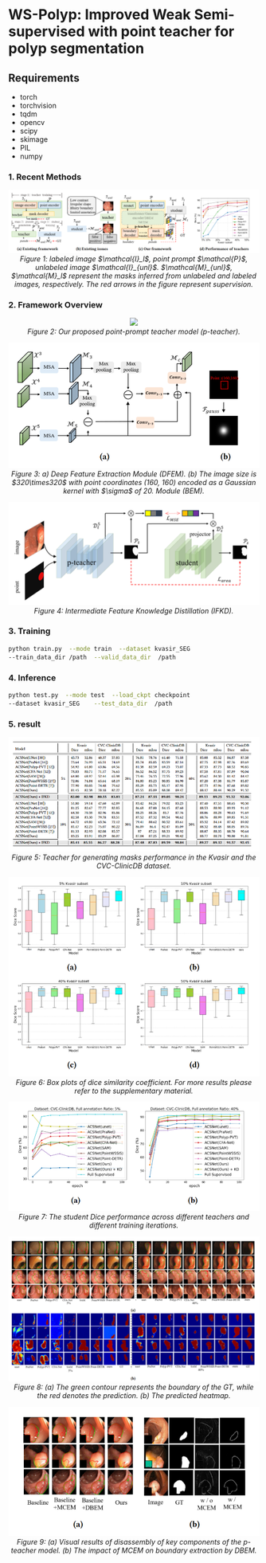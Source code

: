 #  WS-Polyp: Improved Weak Semi-supervised with point teacher for polyp segmentation


##  Requirements

* torch
* torchvision 
* tqdm
* opencv
* scipy
* skimage
* PIL
* numpy

### 1. Recent Methods
<p align="center">
    <img src="imgs/introduction.png"/> <br />
    <em> 
    Figure 1: labeled image $\mathcal{I}_l$, point prompt $\mathcal{P}$, unlabeled image $\mathcal{I}_{unl}$. $\mathcal{M}_{unl}$, $\mathcal{M}_l$ represent the masks inferred from unlabeled and labeled images, respectively. The red arrows in the figure represent supervision.
    </em>
</p>

### 2. Framework Overview

<p align="center">
    <img src="imgs/network.png"/> <br />
    <em> 
    Figure 2: Our proposed point-prompt teacher model (p-teacher).
    </em>
</p>
<p align="center">
    <img src="imgs/DFEM.png"/> <br />
    <em> 
    Figure 3: a) Deep Feature Extraction Module (DFEM). (b) The image size is $320\times320$ with point coordinates (160, 160) encoded as a Gaussian kernel with $\sigma$ of 20.
Module (BEM).
    </em>
</p>
<p align="center">
    <img src="imgs/IFKD.png"/> <br />
    <em> 
    Figure 4: Intermediate Feature Knowledge Distillation (IFKD).
    </em>
</p>

### 3. Training

```bash
python train.py  --mode train  --dataset kvasir_SEG  
--train_data_dir /path  --valid_data_dir  /path
```

###  4. Inference

```bash
python test.py  --mode test  --load_ckpt checkpoint 
--dataset kvasir_SEG    --test_data_dir  /path
```
###  5. result
<p align="center">
    <img src="imgs/dice.png"/> <br />
    <em> 
    Figure 5: Teacher for generating masks performance in the Kvasir and the CVC-ClinicDB dataset.
    </em>
</p>
<p align="center">
    <img src="imgs/dicebox.png"/> <br />
    <em> 
    Figure 6: Box plots of dice similarity coefficient. For more results please refer to the supplementary material.
    </em>
</p>
<p align="center">
    <img src="imgs/zhexian.png"/> <br />
    <em> 
    Figure 7: The student Dice performance across different teachers and different training iterations.
    </em>
</p>
<p align="center">
    <img src="imgs/result1.png"/> <br />
    <em> 
    Figure 8: (a) The green contour represents the boundary of the GT, while the red denotes the prediction. (b) The predicted heatmap.
    </em>
</p>
<p align="center">
    <img src="imgs/ab.png"/> <br />
    <em> 
    Figure 9: (a) Visual results of disassembly of key components of the p-teacher model. (b) The impact of MCEM on boundary extraction by DBEM.
    </em>
</p>


